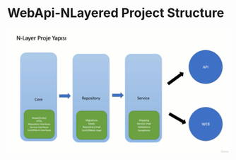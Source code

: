 # WebApi-NLayered Project Structure

![alt yazı][resim]

[resim]: https://github.com/ebubekirdgn/WebApi-NLayered/blob/main/images/nlayered.png "Resim Başlığı"

